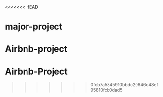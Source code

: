 <<<<<<< HEAD
# major-project
Airbnb-project
=======
# Airbnb-Project
>>>>>>> 0fcb7a5845910bbdc20646c48ef95810fcb0dad5
